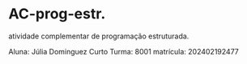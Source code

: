 # AC-prog-estr.
atividade complementar de programação estruturada.

Aluna: Júlia Dominguez Curto
Turma: 8001
matrícula: 202402192477
